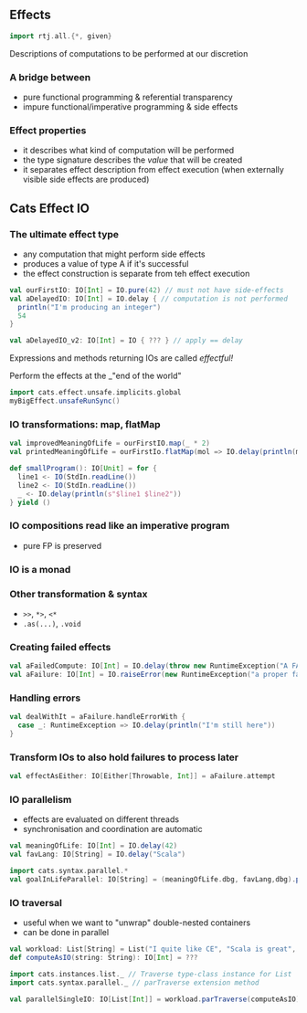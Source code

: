 ## Effects

```scala 3 mdoc:invisible
import rtj.all.{*, given}
```

Descriptions of computations to be performed at our discretion

### A bridge between
 - pure functional programming & referential transparency
 - impure functional/imperative programming & side effects

### Effect properties
 - it describes what kind of computation will be performed
 - the type signature describes the _value_ that will be created
 - it separates effect description from effect execution (when
    externally visible side effects are produced)

## Cats Effect IO

### The ultimate effect type
 - any computation that might perform side effects
 - produces a value of type A if it's successful
 - the effect construction is separate from teh effect execution
```scala 3 mdoc
val ourFirstIO: IO[Int] = IO.pure(42) // must not have side-effects
val aDelayedIO: IO[Int] = IO.delay { // computation is not performed
  println("I'm producing an integer")
  54
}
```

```scala 3
val aDelayedIO_v2: IO[Int] = IO { ??? } // apply == delay
 ```

Expressions and methods returning IOs are called _effectful!_

Perform the effects at the _"end of the world"

```scala 3 mdoc
import cats.effect.unsafe.implicits.global
myBigEffect.unsafeRunSync()
```

### IO transformations: map, flatMap
```scala 3 mdoc
val improvedMeaningOfLife = ourFirstIO.map(_ * 2)
val printedMeaningOfLife = ourFirstIo.flatMap(mol => IO.delay(println(mol)))

def smallProgram(): IO[Unit] = for {
  line1 <- IO(StdIn.readLine())
  line2 <- IO(StdIn.readLine())
  _ <- IO.delay(println(s"$line1 $line2"))
} yield ()
```

### IO compositions read like an imperative program
 - pure FP is preserved

### IO is a monad

### Other transformation & syntax
 - `>>`, `*>`, `<*`
 - `.as(...)`, `.void`

### Creating failed effects

```scala 3 mdoc
val aFailedCompute: IO[Int] = IO.delay(throw new RuntimeException("A FAILURE"))
val aFailure: IO[Int] = IO.raiseError(new RuntimeException("a proper fail"))
```

### Handling errors

```scala 3 mdoc
val dealWithIt = aFailure.handleErrorWith {
  case _: RuntimeException => IO.delay(println("I'm still here"))
}
```

### Transform IOs to also hold failures to process later

```scala 3 mdoc
val effectAsEither: IO[Either[Throwable, Int]] = aFailure.attempt
```

### IO parallelism
 - effects are evaluated on different threads
 - synchronisation and coordination are automatic

```scala 3 mdoc
val meaningOfLife: IO[Int] = IO.delay(42)
val favLang: IO[String] = IO.delay("Scala")

import cats.syntax.parallel.*
val goalInLifeParallel: IO[String] = (meaningOfLife.dbg, favLang,dbg).parMapN(_ + _)
```

### IO traversal
 - useful when we want to "unwrap" double-nested containers
 - can be done in parallel

```scala 3 mdoc
val workload: List[String] = List("I quite like CE", "Scala is great", "looking forward to some awesome stuff")
def computeAsIO(string: String): IO[Int] = ???

import cats.instances.list._ // Traverse type-class instance for List
import cats.syntax.parallel._ // parTraverse extension method

val parallelSingleIO: IO[List[Int]] = workload.parTraverse(computeAsIO)
```